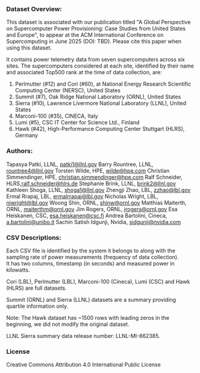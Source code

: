 ### Dataset Overview:

This dataset is associated with our publication titled "A Global Perspective on Supercomputer Power Provisioning: Case Studies from United States and Europe", to appear at the ACM International Conference on Supercomputing in June 2025 (DOI: TBD). Please cite this paper when using this dataset.

It contains power telemetry data from seven supercomputers across six sites.
The supercomputers considered at each site, identified by their name and associated Top500 rank at the time of data collection, are:
1. Perlmutter (\#12) and Cori (\#60), at National Energy Research Scientific Computing Center (NERSC), United States
2. Summit (\#7), Oak Ridge National Laboratory (ORNL), United States
3. Sierra (\#10), Lawrence Livermore National Laboratory (LLNL), United States
4. Marconi-100 (\#35), CINECA, Italy
5. Lumi (\#5), CSC IT Center for Science Ltd., Finland
6. Hawk (\#42), High-Performance Computing Center Stuttgart (HLRS), Germany

### Authors:
Tapasya Patki, LLNL, patki1@llnl.gov
Barry Rountree, LLNL, rountree4@llnl.gov
Torsten Wilde, HPE, wilde@hpe.com
Christian Simmendinger, HPE, christian.simmendinger@hpe.com
Ralf Schneider, HLRS,ralf.schneider@hlrs.de
Stephanie Brink, LLNL, brink2@llnl.gov
Kathleen Shoga, LLNL, shoga1@llnl.gov
Zhengji Zhao, LBL, zzhao@lbl.gov
Ermal Rrapaj, LBL, ermalrrapaj@lbl.gov
Nicholas Wright, LBL, njwright@lbl.gov
Woong Shin, ORNL, shinw@ornl.gov
Matthias Maiterth, ORNL, maiterthm@ornl.gov
Jim Rogers, ORNL, jrogers@ornl.gov
Esa Heiskanen, CSC, esa.heiskanen@csc.fi
Andrea Bartolini, Cineca, a.bartolini@unibo.it
Sachin Satish Idgunji, Nvidia, sidgunji@nvidia.com

### CSV Descriptions:

Each CSV file is identified by the system it belongs to along with the sampling rate of power measurements (frequency of data collection).  
It has two columns, timestamp (in seconds) and measured power in kilowatts.

Cori (LBL), Perlmutter (LBL), Marconi-100 (Cineca), Lumi (CSC) and Hawk (HLRS) are full datasets.

Summit (ORNL) and Sierra (LLNL) datasets are a summary providing quartile information only.

Note: The Hawk dataset has ~1500 rows with leading zeros in the beginning, we did not modify the original dataset.

LLNL Sierra summary data release number: LLNL-MI-862385.

### License
Creative Commons Attribution 4.0 International Public License
